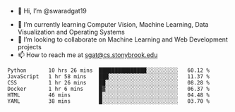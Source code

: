 - 👋 Hi, I’m @swaradgat19
<!-- - 👀 I’m interested in  -->
- 🌱 I’m currently learning Computer Vision, Machine Learning, Data Visualization and Operating Systems
- 💞️ I’m looking to collaborate on Machine Learning and Web Development projects 
- 📫 How to reach me at sgat@cs.stonybrook.edu

<!--START_SECTION:waka-->

```text
Python       10 hrs 26 mins  ███████████████░░░░░░░░░░   60.12 %
JavaScript   1 hr 58 mins    ███░░░░░░░░░░░░░░░░░░░░░░   11.37 %
CSS          1 hr 26 mins    ██░░░░░░░░░░░░░░░░░░░░░░░   08.28 %
Docker       1 hr 6 mins     █▓░░░░░░░░░░░░░░░░░░░░░░░   06.37 %
HTML         46 mins         █░░░░░░░░░░░░░░░░░░░░░░░░   04.48 %
YAML         38 mins         █░░░░░░░░░░░░░░░░░░░░░░░░   03.70 %
```

<!--END_SECTION:waka-->

<!---
swaradgat19/swaradgat19 is a ✨ special ✨ repository because its `README.md` (this file) appears on your GitHub profile.
You can click the Preview link to take a look at your changes.
--->
